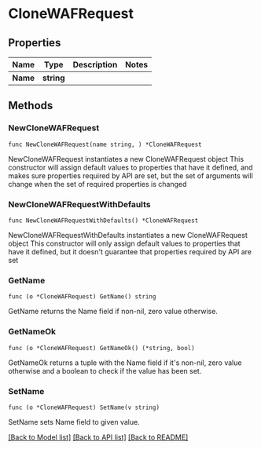 # CloneWAFRequest

## Properties

Name | Type | Description | Notes
------------ | ------------- | ------------- | -------------
**Name** | **string** |  | 

## Methods

### NewCloneWAFRequest

`func NewCloneWAFRequest(name string, ) *CloneWAFRequest`

NewCloneWAFRequest instantiates a new CloneWAFRequest object
This constructor will assign default values to properties that have it defined,
and makes sure properties required by API are set, but the set of arguments
will change when the set of required properties is changed

### NewCloneWAFRequestWithDefaults

`func NewCloneWAFRequestWithDefaults() *CloneWAFRequest`

NewCloneWAFRequestWithDefaults instantiates a new CloneWAFRequest object
This constructor will only assign default values to properties that have it defined,
but it doesn't guarantee that properties required by API are set

### GetName

`func (o *CloneWAFRequest) GetName() string`

GetName returns the Name field if non-nil, zero value otherwise.

### GetNameOk

`func (o *CloneWAFRequest) GetNameOk() (*string, bool)`

GetNameOk returns a tuple with the Name field if it's non-nil, zero value otherwise
and a boolean to check if the value has been set.

### SetName

`func (o *CloneWAFRequest) SetName(v string)`

SetName sets Name field to given value.



[[Back to Model list]](../README.md#documentation-for-models) [[Back to API list]](../README.md#documentation-for-api-endpoints) [[Back to README]](../README.md)


